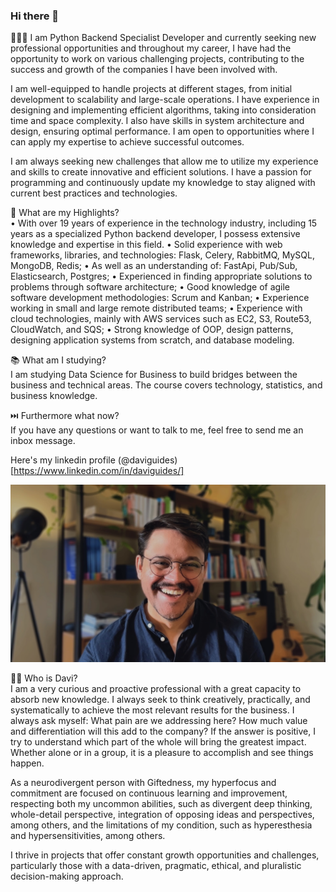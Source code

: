 ### Hi there 👋

👨🏾‍💻 I am Python Backend Specialist Developer and currently seeking new professional opportunities and throughout my career, I have had the opportunity to work on various challenging projects, contributing to the success and growth of the companies I have been involved with.

I am well-equipped to handle projects at different stages, from initial development to scalability and large-scale operations. I have experience in designing and implementing efficient algorithms, taking into consideration time and space complexity. I also have skills in system architecture and design, ensuring optimal performance. I am open to opportunities where I can apply my expertise to achieve successful outcomes.

I am always seeking new challenges that allow me to utilize my experience and skills to create innovative and efficient solutions. I have a passion for programming and continuously update my knowledge to stay aligned with current best practices and technologies.

🌟 What are my Highlights?\
• With over 19 years of experience in the technology industry, including 15 years as a specialized Python backend developer, I possess extensive knowledge and expertise in this field.
• Solid experience with web frameworks, libraries, and technologies: Flask, Celery, RabbitMQ, MySQL, MongoDB, Redis;
• As well as an understanding of: FastApi, Pub/Sub, Elasticsearch, Postgres;
• Experienced in finding appropriate solutions to problems through software architecture;
• Good knowledge of agile software development methodologies: Scrum and Kanban;
• Experience working in small and large remote distributed teams;
• Experience with cloud technologies, mainly with AWS services such as EC2, S3, Route53, CloudWatch, and SQS;
• Strong knowledge of OOP, design patterns, designing application systems from scratch, and database modeling.

📚 What am I studying?\
I am studying Data Science for Business to build bridges between the business and technical areas. The course covers technology, statistics, and business knowledge.

⏭️ Furthermore what now?\
If you have any questions or want to talk to me, feel free to send me an inbox message. 
 
Here's my linkedin profile (@daviguides)[https://www.linkedin.com/in/daviguides/]

 ![cover.jpg](cover.jpg)

👨‍💻 Who is Davi?\
I am a very curious and proactive professional with a great capacity to absorb new knowledge. I always seek to think creatively, practically, and systematically to achieve the most relevant results for the business. I always ask myself: What pain are we addressing here? How much value and differentiation will this add to the company? If the answer is positive, I try to understand which part of the whole will bring the greatest impact. Whether alone or in a group, it is a pleasure to accomplish and see things happen.

As a neurodivergent person with Giftedness, my hyperfocus and commitment are focused on continuous learning and improvement, respecting both my uncommon abilities, such as divergent deep thinking, whole-detail perspective, integration of opposing ideas and perspectives, among others, and the limitations of my condition, such as hyperesthesia and hypersensitivities, among others.

I thrive in projects that offer constant growth opportunities and challenges, particularly those with a data-driven, pragmatic, ethical, and pluralistic decision-making approach.

<!--
**daviguides/daviguides** is a ✨ _special_ ✨ repository because its `README.md` (this file) appears on your GitHub profile.

Here are some ideas to get you started:

- 🔭 I’m currently working on ...
- 🌱 I’m currently learning ...
- 👯 I’m looking to collaborate on ...
- 🤔 I’m looking for help with ...
- 💬 Ask me about ...
- 📫 How to reach me: ...
- 😄 Pronouns: ...
- ⚡ Fun fact: ...
-->

